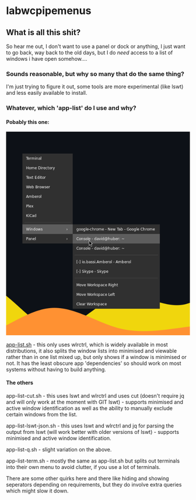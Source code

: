 # labwcpipemenus


## What is all this shit?


So hear me out, I don't want to use a panel or dock or anything, I just want to go back, way back to the old days, but I do *need* access to a list of windows i have open somehow....


### Sounds reasonable, but why so many that do the same thing?

I'm just trying to figure it out, some tools are more experimental (like lswt) and less easily available to install.

### Whatever, which 'app-list' do I use and why?

#### Pobably this one:

![image](app-list.png)



[app-list.sh](app-list.sh) - this only uses wlrctrl, which is widely available in most distributions, it also splits the window lists into minimised and viewable rather than in one list mixed up, but only shows if a window is minimised or not. It has the least obscure app 'dependencies' so should work on most systems without having to build anything.   

#### The others
app-list-cut.sh - this uses lswt and wlrctrl and uses cut (doesn't require jq and will only work at the moment with GIT lswt) - supports minimised and active window identification as well as the ability to manually exclude certain windows from the list.

app-list-lswt-json.sh - this uses lswt and wlrctrl and jq for parsing the output from lswt (will work better with older versions of lswt)  - supports minimised and active window identification.

app-list-q.sh - slight variation on the above. 

app-list-term.sh -  mostly the same as app-list.sh but splits out terminals into their own menu to avoid clutter, if you use a lot of terminals.

There are some other quirks here and there like hiding and showing seperators depending on requirements, but they do involve extra queries which might slow it down.

